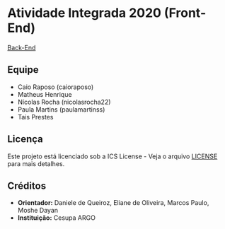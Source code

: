 # Atividade Integrada 2020 (Front-End)

[Back-End](https://github.com/caioraposo/atividade-integrada)

## Equipe

- Caio Raposo (caioraposo)
- Matheus Henrique
- Nícolas Rocha (nicolasrocha22)
- Paula Martins (paulamartinss)
- Tais Prestes

## Licença

Este projeto está licenciado sob a ICS License - Veja o arquivo [LICENSE](./LICENSE) para mais detalhes.

## Créditos

- **Orientador:** Daniele de Queiroz, Eliane de Oliveira, Marcos Paulo, Moshe Dayan
- **Instituição:** Cesupa ARGO
